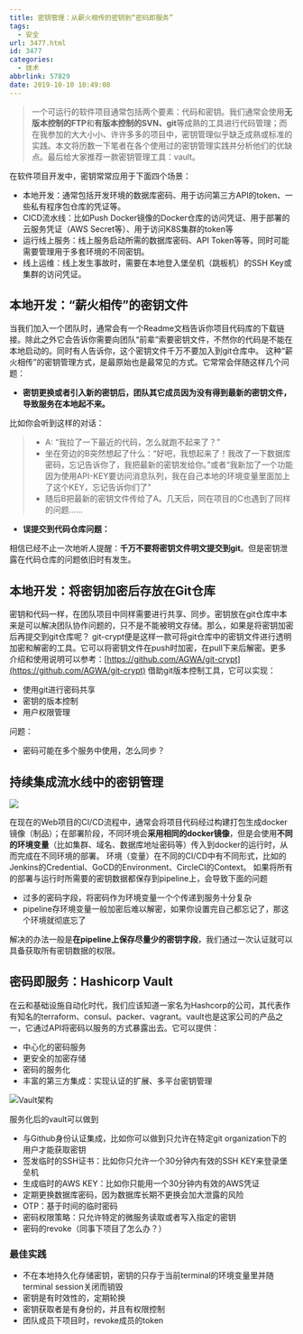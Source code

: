 ```yaml
---
title: 密钥管理：从薪火相传的密钥到“密码即服务”
tags:
  - 安全
url: 3477.html
id: 3477
categories:
  - 技术
abbrlink: 57829
date: 2019-10-10 10:49:08
---
```


> 一个可运行的软件项目通常包括两个要素：代码和密钥。我们通常会使用**无版本控制的FTP**和**有版本控制的SVN、git**等成熟的工具进行代码管理；而在我参加的大大小小、许许多多的项目中，密钥管理似乎缺乏成熟或标准的实践。本文将历数一下笔者在各个使用过的密钥管理实践并分析他们的优缺点。最后给大家推荐一款密钥管理工具：vault。

在软件项目开发中，密钥常常应用于下面四个场景：

*   本地开发：通常包括开发环境的数据库密码、用于访问第三方API的token、一些私有程序包仓库的凭证等。
*   CICD流水线：比如Push Docker镜像的Docker仓库的访问凭证、用于部署的云服务凭证（AWS Secret等）、用于访问K8S集群的token等
*   运行线上服务：线上服务启动所需的数据库密码、API Token等等，同时可能需要管理用于多套环境的不同密钥。
*   线上运维：线上发生事故时，需要在本地登入堡垒机（跳板机）的SSH Key或集群的访问凭证。

本地开发：“薪火相传”的密钥文件
----------------

当我们加入一个团队时，通常会有一个Readme文档告诉你项目代码库的下载链接。除此之外它会告诉你需要向团队“前辈”索要密钥文件，不然你的代码是不能在本地启动的。同时有人告诉你，这个密钥文件千万不要加入到git仓库中。 这种“薪火相传”的密钥管理方式，是最原始也是最常见的方式。它常常会伴随这样几个问题：

*   **密钥更换或者引入新的密钥后，团队其它成员因为没有得到最新的密钥文件，导致服务在本地起不来。**

比如你会听到这样的对话：

> *   A: “我拉了一下最近的代码，怎么就跑不起来了？”
> *   坐在旁边的B突然想起了什么：“好吧，我想起来了！我改了一下数据库密码，忘记告诉你了，我把最新的密钥发给你。”或者“我新加了一个功能因为使用API-KEY要访问消息队列，我在自己本地的环境变量里面加上了这个KEY，忘记告诉你们了”
> *   随后B把最新的密钥文件传给了A。几天后，同在项目的C也遇到了同样的问题……

*   **误提交到代码仓库问题：**

相信已经不止一次地听人提醒：**千万不要将密钥文件明文提交到git**。但是密钥泄露在代码仓库的问题依旧时有发生。

本地开发：将密钥加密后存放在Git仓库
-------------------

密钥和代码一样，在团队项目中同样需要进行共享、同步。密钥放在git仓库中本来是可以解决团队协作问题的，只不是不能被明文存储。那么，如果是将密钥加密后再提交到git仓库呢？ git-crypt便是这样一款可将git仓库中的密钥文件进行透明加密和解密的工具。它可以将密钥文件在push时加密，在pull下来后解密。更多介绍和使用说明可以参考：[https://github.com/AGWA/git-crypt](https://github.com/AGWA/git-crypt) 借助git版本控制工具，它可以实现：

*   使用git进行密码共享
*   密钥的版本控制
*   用户权限管理

问题：

*   密码可能在多个服务中使用，怎么同步？

持续集成流水线中的密钥管理
-------------

[![](https://wangbaiyuan.cn/wp-content/uploads/2019/10/Screen-Shot-2019-10-15-at-11.01.32.png)](https://wangbaiyuan.cn/wp-content/uploads/2019/10/Screen-Shot-2019-10-15-at-11.01.32.png)

在现在的Web项目的CI/CD流程中，通常会将项目代码经过构建打包生成docker镜像（制品）；在部署阶段，不同环境会**采用相同的docker镜像**，但是会使用**不同的环境变量**（比如集群、域名、数据库地址密码等）传入到docker的运行时，从而完成在不同环境的部署。 环境（变量）在不同的CI/CD中有不同形式，比如的Jenkins的Credential、GoCD的Environment、CircleCI的Context。 如果将所有的部署与运行时所需要的密钥数据都保存到pipeline上，会导致下面的问题

*   过多的密码字段，将密码作为环境变量一个个传递到服务十分复杂
*   pipeline存环境变量一般加密后难以解密，如果你设置完自己都忘记了，那这个环境就彻底忘了

解决的办法一般是**在pipeline上保存尽量少的密钥字段**，我们通过一次认证就可以具备获取所有密钥数据的权限。

密码即服务：Hashicorp Vault
---------------------

在云和基础设施自动化时代，我们应该知道一家名为Hashcorp的公司，其代表作有知名的terraform、consul、packer、vagrant。vault也是这家公司的产品之一，它通过API将密码以服务的方式暴露出去。它可以提供：

*   中心化的密码服务
*   更安全的加密存储
*   密码的服务化
*   丰富的第三方集成：实现认证的扩展、多平台密钥管理

![Vault架构](https://wangbaiyuan.cn/wp-content/uploads/2019/10/20191015025844212.jpg)

服务化后的vault可以做到

*   与Github身份认证集成，比如你可以做到只允许在特定git organization下的用户才能获取密钥
*   签发临时的SSH证书：比如你只允许一个30分钟内有效的SSH KEY来登录堡垒机
*   生成临时的AWS KEY：比如你只能用一个30分钟内有效的AWS凭证
*   定期更换数据库密码，因为数据库长期不更换会加大泄露的风险
*   OTP：基于时间的临时密码
*   密码权限策略：只允许特定的微服务读取或者写入指定的密钥
*   密码的revoke（同事下项目了怎么办？）

### 最佳实践

*   不在本地持久化存储密钥，密钥的只存于当前terminal的环境变量里并随terminal session关闭而销毁
*   密钥是有时效性的，定期轮换
*   密钥获取者是有身份的，并且有权限控制
*   团队成员下项目时，revoke成员的token